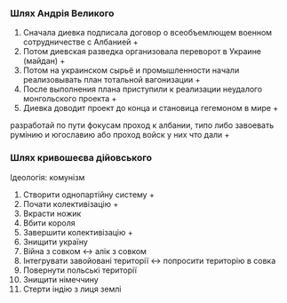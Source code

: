 ### Шлях Андрія Великого
1. Сначала диевка подписала договор о всеобъемлющем военном сотрудничестве с Албанией +
2. Потом диевская разведка организовала переворот в Украине (майдан) +
3. Потом на украинском сырьё и промышленности начали реализовывать план тотальной вагонизации +
4. После выполнения плана приступили к реализации неудалого монгольского проекта +
5. Диевка доводит проект до конца и становица гегемоном в мире +

разработай по пути фокусам проход к албании, типо либо завоевать румінию и югославию або проход войск у них что дали + 

### Шлях кривошеєва дійовського
Ідеологія: комунізм

1. Створити однопартійну систему +
2. Почати колективізацію +
3. Вкрасти ножик
4. Вбити короля
5. Завершити колективізацію +
6. Знищити україну
7. Війна з совком <-> алік з совком
8. Інтегрувати завойовані території <-> попросити територію в совка
9. Повернути польські території
10. Знищити німеччину
11. Стерти індію з лиця землі